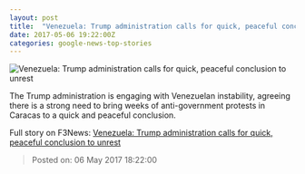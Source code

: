 ```yaml
---
layout: post
title:  "Venezuela: Trump administration calls for quick, peaceful conclusion to unrest"
date: 2017-05-06 19:22:00Z
categories: google-news-top-stories
---
```


![Venezuela: Trump administration calls for quick, peaceful conclusion to unrest](http://a57.foxnews.com/media2.foxnews.com/BrightCove/694940094001/2017/05/06/876/493/694940094001_5424461976001_5424450751001-vs.jpg?ve=1&tl=1)

The Trump administration is engaging with Venezuelan instability, agreeing there is a strong need to bring weeks of anti-government protests in Caracas to a quick and peaceful conclusion.


Full story on F3News: [Venezuela: Trump administration calls for quick, peaceful conclusion to unrest](http://www.f3nws.com/n/UQnEgH)

> Posted on: 06 May 2017 18:22:00
